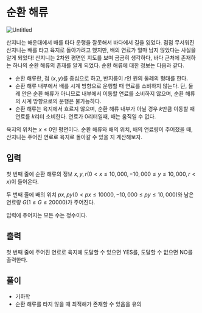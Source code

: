 # 순환 해류

![Untitled](%E1%84%89%E1%85%AE%E1%86%AB%E1%84%92%E1%85%AA%E1%86%AB%20%E1%84%92%E1%85%A2%E1%84%85%E1%85%B2%200d490cdd9a604ab58725c1ed680c0df7/Untitled.png)

산지니는 해운대에서 배를 타다 운행을 잘못해서 바다에서 길을 잃었다. 점점 무서워진 산지니는 배를 타고 육지로 돌아가려고 했지만, 배의 연료가 얼마 남지 않았다는 사실을 알게 되었다! 산지니는 2차원 평면인 지도를 보며 곰곰히 생각하다, 바다 근처에 존재하는 하나의 순환 해류의 존재를 알게 되었다. 순환 해류에 대한 정보는 다음과 같다.

- 순환 해류란, 점 $(x, y)$를 중심으로 하고, 반지름이 $r$인 원의 둘레의 형태를 한다.
- 순환 해류 내부에서 배를 시계 방향으로 운행할 때 연료를 소비하지 않는다. 단, 둘레 안은 순환 해류가 아니므로 내부에서 이동할 연료를 소비하지 않으며, 순환 해류의 시계 방향으로의 운행은 불가능하다.
- 순환 해류는 육지에서 흐르지 않으며, 순환 해류 내부가 아닐 경우 $k$만큼 이동할 때 연료를 $k$리터 소비한다. 연료가 $0$리터일때, 배는 움직일 수 없다.

육지의 위치는 $x ≤ 0$인 평면이다. 순환 해류와 배의 위치, 배의 연료량이 주어졌을 때, 산지니는 주어진 연료로 육지로 돌아갈 수 있을 지 계산해보자.

## 입력

첫 번째 줄에 순환 해류의 정보 $x, y, r( 0 < x ≤ 10,000, -10,000 ≤ y ≤ 10,000, r < x)$이 들어온다.

두 번째 줄에 배의 위치 $px, py(0 < px ≤ 10000, -10,000 ≤ py ≤ 10,000)$와 남은 연료량 $G(1 ≤ G ≤ 20000)$가 주어진다.

입력에 주어지는 모든 수는 정수이다.

## 출력

첫 번째 줄에 주어진 연료로 육지에 도달할 수 있으면 YES를, 도달할 수 없으면 NO를 출력한다.

## 풀이

- 기하학
- 순환 해류를 타지 않을 때 최적해가 존재할 수 있음을 유의
